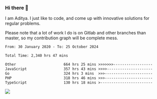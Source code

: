 ### Hi there 👋

I am Aditya. I just like to code, and come up with innovative solutions for regular problems.

Please note that a lot of work I do is on Gitlab and other branches than master, so my contribution graph will be complete mess.

<!--START_SECTION:waka-->

```txt
From: 30 January 2020 - To: 25 October 2024

Total Time: 2,340 hrs 47 mins

Other                      664 hrs 25 mins >>>>>>>------------------   28.38 %
JavaScript                 357 hrs 43 mins >>>>---------------------   15.28 %
Go                         324 hrs 3 mins  >>>----------------------   13.84 %
PHP                        318 hrs 46 mins >>>----------------------   13.62 %
TypeScript                 130 hrs 18 mins >------------------------   05.57 %
```

<!--END_SECTION:waka-->

![](https://komarev.com/ghpvc/?username=BrainBuzzer)
